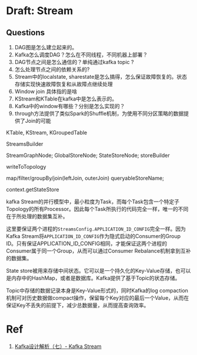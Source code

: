 # Draft: Stream


## Questions

1. DAG图是怎么建立起来的。
2. Kafka怎么调度DAG？怎么在不同线程，不同机器上部署？
3. DAG节点之间是怎么通信的？单纯通过kafka topic ?
4. 怎么处理节点之间的依赖关系的?
5. Stream中的localstate, sharestate是怎么搞得，怎么保证故障恢复的。状态存储实现快速故障恢复和从故障点继续处理
6. Window join 具体指的是啥
7. KStream和KTable在kafka中是怎么表示的。
8. Kafka中的window有哪些？分别是怎么实现的？
9. through方法提供了类似Spark的Shuffle机制，为使用不同分区策略的数据提供了Join的可能

KTable, KStream, KGroupedTable

StreamsBuilder

StreamGraphNode;
GlobalStoreNode;
StateStoreNode;
storeBuilder

writeToTopology

map/filter/groupBy/join(leftJoin, outerJoin)
queryableStoreName;



context.getStateStore

kafka Stream的并行模型中，最小粒度为Task，而每个Task包含一个特定子Topology的所有Processor。因此每个Task所执行的代码完全一样，唯一的不同在于所处理的数据集互补。

这里要保证两个进程的``StreamsConfig.APPLICATION_ID_CONFIG``完全一样。因为Kafka Stream将``APPLICATION_ID_CONFIG``作为隐式启动的Consumer的Group ID。只有保证APPLICATION_ID_CONFIG相同，才能保证这两个进程的Consumer属于同一个Group，从而可以通过Consumer Rebalance机制拿到互补的数据集。

State store被用来存储中间状态。它可以是一个持久化的Key-Value存储，也可以是内存中的HashMap，或者是数据库。Kafka提供了基于Topic的状态存储。

Topic中存储的数据记录本身是Key-Value形式的，同时Kafka的log compaction机制可对历史数据做compact操作，保留每个Key对应的最后一个Value，从而在保证Key不丢失的前提下，减少总数据量，从而提高查询效率。



# Ref

1. [Kafka设计解析（七）- Kafka Stream](https://cloud.tencent.com/developer/article/1149756)
